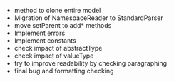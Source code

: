 - method to clone entire model
- Migration of NamespaceReader to StandardParser
- move setParent to add* methods
- Implement errors
- Implement constants
- check impact of abstractType
- check impact of valueType
- try to improve readability by checking paragraphing
- final bug and formatting checking
